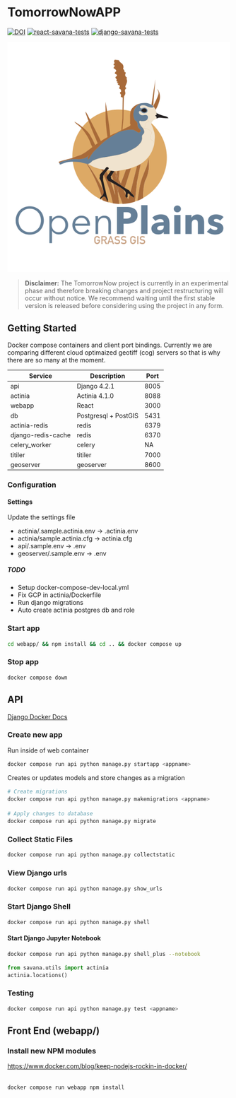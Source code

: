 # TomorrowNowAPP

[![DOI](https://zenodo.org/badge/DOI/10.5281/zenodo.7702537.svg)](https://doi.org/10.5281/zenodo.7702537)
[![react-savana-tests](https://github.com/tomorrownow/TomorrowNowApp/actions/workflows/node.js.yml/badge.svg)](https://github.com/tomorrownow/TomorrowNowApp/actions/workflows/node.js.yml)
[![django-savana-tests](https://github.com/tomorrownow/TomorrowNowApp/actions/workflows/django.yml/badge.svg)](https://github.com/tomorrownow/TomorrowNowApp/actions/workflows/django.yml)

![OpenPlains](webapp/public/OP_logo_v5.png)

<!-- ![OpenPlains](webapp/public/banner_v1_500px.png) -->

> **Disclaimer:** The TomorrowNow project is currently in an experimental phase and therefore breaking changes and project restructuring will occur without notice. We recommend waiting until the first stable version is released before considering using the project in any form.

## Getting Started

Docker compose containers and client port bindings. Currently we are comparing different cloud optimaized geotiff (cog) servers so that is why there are so many at the moment.

| Service  | Description | Port |
| -----------   | ----------- | -------- |
| api           | Django 4.2.1  | 8005     |
| actinia | Actinia 4.1.0 | 8088     |
| webapp      | React       | 3000     |
| db      | Postgresql + PostGIS | 5431 |
| actinia-redis | redis | 6379 |
| django-redis-cache |  redis | 6370 |
| celery_worker |  celery | NA |
| titiler | titiler | 7000 |
| geoserver | geoserver | 8600 |

### Configuration

#### Settings

Update the settings file

* actinia/.sample.actinia.env -> .actinia.env
* actinia/sample.actinia.cfg -> actinia.cfg
* api/.sample.env -> .env
* geoserver/.sample.env -> .env

##### TODO

* Setup docker-compose-dev-local.yml
* Fix GCP in actinia/Dockerfile
* Run django migrations
* Auto create actinia postgres db and role

### Start app

```bash
cd webapp/ && npm install && cd .. && docker compose up
```

### Stop app

```bash
docker compose down
```

## API

[Django Docker Docs](https://docs.docker.com/samples/django/)

### Create new app

Run inside of web container

```bash
docker compose run api python manage.py startapp <appname>
```

Creates or updates models and store changes as a migration

```bash
# Create migrations
docker compose run api python manage.py makemigrations <appname>

# Apply changes to database
docker compose run api python manage.py migrate
```

### Collect Static Files

```bash
docker compose run api python manage.py collectstatic
```

### View Django urls

```bash
docker compose run api python manage.py show_urls
```

### Start Django Shell

```bash
docker compose run api python manage.py shell
```

#### Start Django Jupyter Notebook

```bash
docker compose run api python manage.py shell_plus --notebook
```

```python
from savana.utils import actinia
actinia.locations()
```

### Testing

```bash
docker compose run api python manage.py test <appname>
```

## Front End (webapp/)

### Install new NPM modules

<https://www.docker.com/blog/keep-nodejs-rockin-in-docker/>

```bash

docker compose run webapp npm install

```
